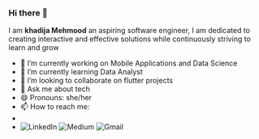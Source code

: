 ### Hi there 👋


I am **khadija Mehmood** an aspiring software engineer, I am dedicated to creating interactive and effective solutions while continuously striving to learn and grow


- 🔭 I’m currently working on Mobile Applications and Data Science
- 🌱 I’m currently learning Data Analyst 
- 👯 I’m looking to collaborate on flutter projects
- 💬 Ask me about tech
- 😄 Pronouns: she/her 
- 📫 How to reach me:
- 
- ![LinkedIn](https://img.shields.io/badge/linkedin-%230077B5.svg?style=for-the-badge&logo=linkedin&logoColor=white&link=https://www.linkedin.com/in/iamkhadija/) ![Medium](https://img.shields.io/badge/Medium-12100E?style=for-the-badge&logo=medium&logoColor=white&link=https://medium.com/@khadijamehmood)
![Gmail](https://img.shields.io/badge/Gmail-D14836?style=for-the-badge&logo=gmail&logoColor=white&link=khadijamehmood477@gmail.com)


